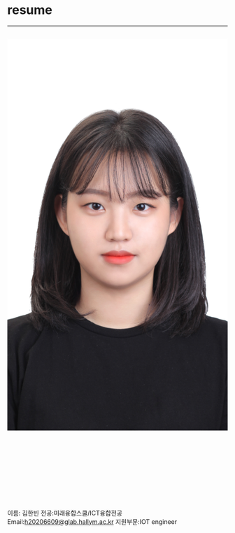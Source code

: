 # resume
---
![이력서사진](KHB.png)
<img scr=KHB.png height=150 widht=150>
---
이름: 김한빈
전공:미래융합스쿨/ICT융합전공
Email:h20206609@glab.hallym.ac.kr
지원부문:IOT engineer

